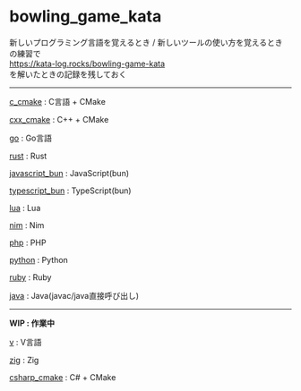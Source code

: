 # bowling_game_kata

新しいプログラミング言語を覚えるとき / 新しいツールの使い方を覚えるとき の練習で  
https://kata-log.rocks/bowling-game-kata  
を解いたときの記録を残しておく  

---

[c_cmake](./c_cmake/README.md)  : C言語 + CMake

[cxx_cmake](./cxx_cmake/README.md) : C++ + CMake

[go](./go/README.md) : Go言語

[rust](./rust/README.md) : Rust

[javascript_bun](./javascript_bun/README.md) : JavaScript(bun)

[typescript_bun](./typescript_bun/README.md) : TypeScript(bun)

[lua](./lua/README.md) : Lua

[nim](./nim/README.md) : Nim

[php](./php/README.md) : PHP

[python](./python/README.md) : Python

[ruby](./ruby/README.md) : Ruby

[java](./java/README.md) : Java(javac/java直接呼び出し)

---

**WIP : 作業中**

[v](./v/README.md) : V言語

[zig](./zig/) : Zig

[csharp_cmake](./csharp_cmake/) : C# + CMake

